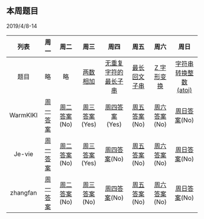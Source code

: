 ## 本周题目 
2019/4/8-14     

|列表|周一	    |周二	    |周三	    |周四	    |周五	    |周六	    |周日	    |
|:-:  |:-:        |:-:         |:-:         |:-:          |:-:         |:-:     |:-:         |
|题目 | 略|略|[两数相加](https://leetcode-cn.com/problems/add-two-numbers/)|[无重复字符的最长子串](https://leetcode-cn.com/problems/longest-substring-without-repeating-characters/)|[最长回文子串](https://leetcode-cn.com/problems/longest-palindromic-substring/)|[Z 字形变换](https://leetcode-cn.com/problems/zigzag-conversion/)|[字符串转换整数 (atoi)](https://leetcode-cn.com/problems/string-to-integer-atoi/)|
|WarmKIKI|  [周一答案](No)    |[周二答案]()(No)   |[周三答案](https://github.com/dushuhu-lake/312lab/blob/master/leetcode/wk1/README.md)(Yes)|    [周四答案](https://leetcode-cn.com/problems/longest-substring-without-repeating-characters/submissions/)(Yes)    |[周五答案]()(No)   |[周六答案]()(No)   |[周日答案]()(No)   |
|Je-vie|  [周一答案](No)    |[周二答案]()(No)   |[周三答案](https://leetcode-cn.com/submissions/detail/16664693/ )(Yes)|    [周四答案]()(No)    |[周五答案]()(No)   |[周六答案]()(No)   |[周日答案]()(No)   |      
|zhangfan|  [周一答案](No)    |[周二答案]()(No)   |[周三答案]()(No)|    [周四答案]()(No)    |[周五答案]()(No)   |[周六答案]()(No)   |[周日答案]()(No)   |
